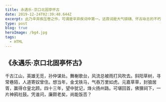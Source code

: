 ```yaml
---
title: 永遇乐·京口北固亭怀古
date: 2019-12-24T02:39:48.644Z
excerpt: 此乃辛弃疾压卷之作，可谓是辛弃疾词中第一。这首词是大气磅礴、怀古咏志的不朽词作，此词怀着词人深重的忧虑和一腔悲愤，放射着爱国主义的思想光辉。 
type: post
blog: true
heroImage: /bg4.jpg
tags:
  - HTML
---
```


## 《永遇乐·京口北固亭怀古》

千古江山，英雄无觅，孙仲谋处。舞榭歌台，风流总被雨打风吹去。斜阳草树，寻常巷陌，人道寄奴曾住。想当年，金戈铁马，气吞万里如虎。元嘉草草，封狼居胥，赢得仓皇北顾。四十三年，望中犹记，烽火扬州路。可堪回首，佛狸祠下，一片神鸦社鼓。凭谁问，廉颇老矣，尚能饭否？
